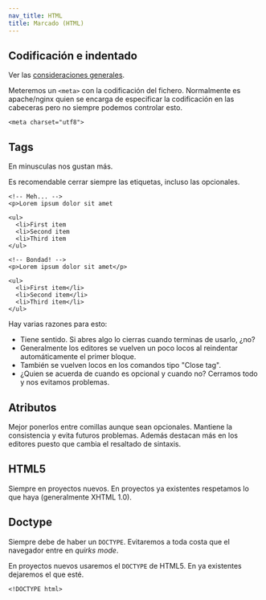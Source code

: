 ```yaml
---
nav_title: HTML
title: Marcado (HTML)
---
```


## Codificación e indentado

Ver las [consideraciones generales](/guides/general.html).

Meteremos un `<meta>` con la codificación del fichero. Normalmente es apache/nginx quien se encarga
de especificar la codificación en las cabeceras pero no siempre podemos controlar esto.

    <meta charset="utf8">

## Tags

En minusculas nos gustan más.

Es recomendable cerrar siempre las etiquetas, incluso las opcionales.

    <!-- Meh... -->
    <p>Lorem ipsum dolor sit amet

    <ul>
      <li>First item
      <li>Second item
      <li>Third item
    </ul>

    <!-- Bondad! -->
    <p>Lorem ipsum dolor sit amet</p>

    <ul>
      <li>First item</li>
      <li>Second item</li>
      <li>Third item</li>
    </ul>

Hay varias razones para esto:

- Tiene sentido. Si abres algo lo cierras cuando terminas de usarlo, ¿no?
- Generalmente los editores se vuelven un poco locos al reindentar automáticamente el primer bloque.
- También se vuelven locos en los comandos tipo "Close tag".
- ¿Quien se acuerda de cuando es opcional y cuando no? Cerramos todo y nos evitamos problemas.

## Atributos

Mejor ponerlos entre comillas aunque sean opcionales. Mantiene la consistencia y evita futuros
problemas. Además destacan más en los editores puesto que cambia el resaltado de sintaxis.


## HTML5

Siempre en proyectos nuevos. En proyectos ya existentes respetamos lo que haya (generalmente XHTML
1.0).

## Doctype

Siempre debe de haber un `DOCTYPE`. Evitaremos a toda costa que el navegador entre en _quirks mode_.

En proyectos nuevos usaremos el `DOCTYPE` de HTML5. En ya existentes dejaremos el que esté.

    <!DOCTYPE html>
